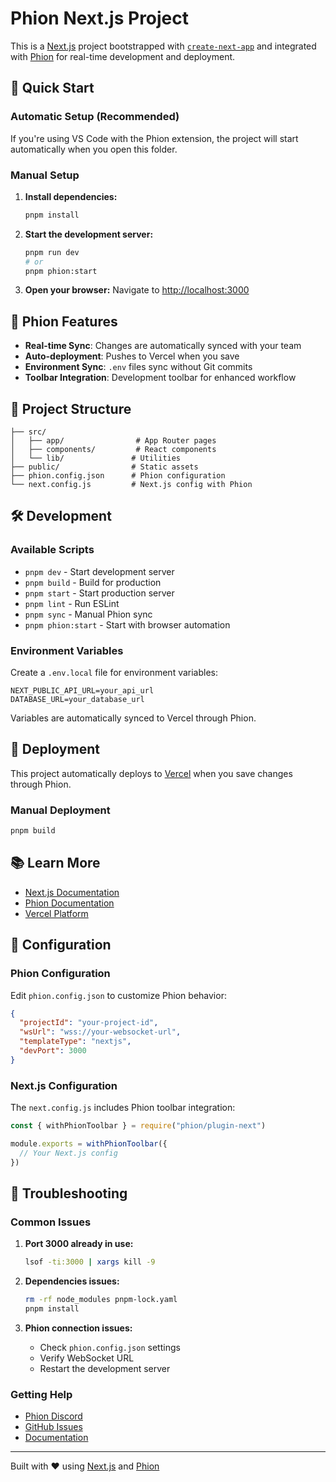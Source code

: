 # Phion Next.js Project

This is a [Next.js](https://nextjs.org/) project bootstrapped with [`create-next-app`](https://github.com/vercel/next.js/tree/canary/packages/create-next-app) and integrated with [Phion](https://phion.dev) for real-time development and deployment.

## 🚀 Quick Start

### Automatic Setup (Recommended)

If you're using VS Code with the Phion extension, the project will start automatically when you open this folder.

### Manual Setup

1. **Install dependencies:**

   ```bash
   pnpm install
   ```

2. **Start the development server:**

   ```bash
   pnpm run dev
   # or
   pnpm phion:start
   ```

3. **Open your browser:**
   Navigate to [http://localhost:3000](http://localhost:3000)

## 🎯 Phion Features

- **Real-time Sync**: Changes are automatically synced with your team
- **Auto-deployment**: Pushes to Vercel when you save
- **Environment Sync**: `.env` files sync without Git commits
- **Toolbar Integration**: Development toolbar for enhanced workflow

## 📁 Project Structure

```
├── src/
│   ├── app/                # App Router pages
│   ├── components/         # React components
│   └── lib/               # Utilities
├── public/                # Static assets
├── phion.config.json      # Phion configuration
└── next.config.js         # Next.js config with Phion
```

## 🛠️ Development

### Available Scripts

- `pnpm dev` - Start development server
- `pnpm build` - Build for production
- `pnpm start` - Start production server
- `pnpm lint` - Run ESLint
- `pnpm sync` - Manual Phion sync
- `pnpm phion:start` - Start with browser automation

### Environment Variables

Create a `.env.local` file for environment variables:

```env
NEXT_PUBLIC_API_URL=your_api_url
DATABASE_URL=your_database_url
```

Variables are automatically synced to Vercel through Phion.

## 🚀 Deployment

This project automatically deploys to [Vercel](https://vercel.com) when you save changes through Phion.

### Manual Deployment

```bash
pnpm build
```

## 📚 Learn More

- [Next.js Documentation](https://nextjs.org/docs)
- [Phion Documentation](https://docs.phion.dev)
- [Vercel Platform](https://vercel.com/new)

## 🔧 Configuration

### Phion Configuration

Edit `phion.config.json` to customize Phion behavior:

```json
{
  "projectId": "your-project-id",
  "wsUrl": "wss://your-websocket-url",
  "templateType": "nextjs",
  "devPort": 3000
}
```

### Next.js Configuration

The `next.config.js` includes Phion toolbar integration:

```javascript
const { withPhionToolbar } = require("phion/plugin-next")

module.exports = withPhionToolbar({
  // Your Next.js config
})
```

## 🐛 Troubleshooting

### Common Issues

1. **Port 3000 already in use:**

   ```bash
   lsof -ti:3000 | xargs kill -9
   ```

2. **Dependencies issues:**

   ```bash
   rm -rf node_modules pnpm-lock.yaml
   pnpm install
   ```

3. **Phion connection issues:**
   - Check `phion.config.json` settings
   - Verify WebSocket URL
   - Restart the development server

### Getting Help

- [Phion Discord](https://discord.gg/phion)
- [GitHub Issues](https://github.com/phion-dev/phion/issues)
- [Documentation](https://docs.phion.dev)

---

Built with ❤️ using [Next.js](https://nextjs.org/) and [Phion](https://phion.dev)
